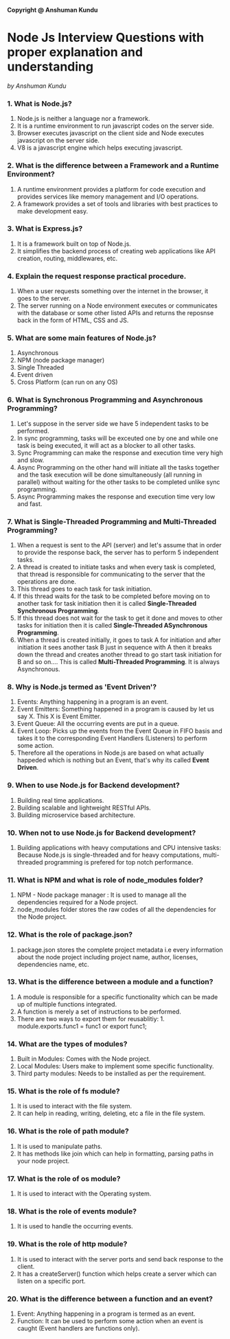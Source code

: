 **Copyright @ Anshuman Kundu**

# Node Js Interview Questions with proper explanation and understanding
*by Anshuman Kundu*


### 1. What is Node.js?
1. Node.js is neither a language nor a framework.
2. It is a runtime environment to run javascript codes on the server side.
3. Browser executes javascript on the client side and Node executes javascript on the server side.
4. V8 is a javascript engine which helps executing javascript.

### 2. What is the difference between a Framework and a Runtime Environment?
1. A runtime environment provides a platform for code execution and provides services like memory management and I/O operations.
2. A framework provides a set of tools and libraries with best practices to make development easy.

### 3. What is Express.js?
1. It is a framework built on top of Node.js.
2. It simplifies the backend process of creating web applications like API creation, routing, middlewares, etc.

### 4. Explain the request response practical procedure.
1. When a user requests something over the internet in the browser, it goes to the server.
2. The server running on a Node environment executes or communicates with the database or some other listed APIs and returns the reposnse back in the form of HTML, CSS and JS.

### 5. What are some main features of Node.js?
1. Asynchronous
2. NPM (node package manager)
3. Single Threaded
4. Event driven
5. Cross Platform (can run on any OS)

### 6. What is Synchronous Programming and Asynchronous Programming?
1. Let's suppose in the server side we have 5 independent tasks to be performed.
2. In sync programming, tasks will be exceuted one by one and while one task is being executed, it will act as a blocker to all other tasks.
3. Sync Programming can make the response and execution time very high and slow.
4. Async Programming on the other hand will initiate all the tasks together and the task execution will be done simultaneously (all running in parallel) without waiting for the other tasks to be completed unlike sync programming.
5. Async Programming makes the response and execution time very low and fast.

### 7. What is Single-Threaded Programming and Multi-Threaded Programming?
1. When a request is sent to the API (server) and let's assume that in order to provide the response back, the server has to perform 5 independent tasks.
2. A thread is created to initiate tasks and when every task is completed, that thread is responsible for communicating to the server that the operations are done.
3. This thread goes to each task for task initiation.
4. If this thread waits for the task to be completed before moving on to another task for task initiation then it is called **Single-Threaded Synchronous Programming**.
5. If this thread does not wait for the task to get it done and moves to other tasks for initiation then it is called **Single-Threaded ASynchronous Programming**.
6. When a thread is created initially, it goes to task A for initiation and after initiation it sees another task B just in sequence with A then it breaks down the thread and creates another thread to go start task initiation for B and so on.... This is called **Multi-Threaded Programming**. It is always Asynchronous.

### 8. Why is Node.js termed as 'Event Driven'?
1. Events: Anything happening in a program is an event.
2. Event Emitters: Something happened in a program is caused by let us say X. This X is Event Emitter.
3. Event Queue: All the occurring events are put in a queue.
4. Event Loop: Picks up the events from the Event Queue in FIFO basis and takes it to the corresponding Event Handlers (Listeners) to perform some action.
5. Therefore all the operations in Node.js are based on what actually happeded which is nothing but an Event, that's why its called **Event Driven**.

### 9. When to use Node.js for Backend development?
1. Building real time applications.
2. Building scalable and lightweight RESTful APIs.
3. Building microservice based architecture.

### 10. When not to use Node.js for Backend development?
1. Building applications with heavy computations and CPU intensive tasks: Because Node.js is single-threaded and for heavy computations, multi-threaded programming is prefered for top notch performance.

### 11. What is NPM and what is role of node_modules folder?
1. NPM - Node package manager : It is used to manage all the dependencies required for a Node project.
2. node_modules folder stores the raw codes of all the dependencies for the Node project.
   
### 12. What is the role of package.json?
1. package.json stores the complete project metadata i.e every information about the node project including project name, author, licenses, dependencies name, etc.

### 13. What is the difference between a module and a function?
1. A module is responsible for a specific functionality which can be made up of multiple functions integrated.
2. A function is merely a set of instructions to be performed.
3. There are two ways to export them for reusablitiy: 1. module.exports.func1 = func1 or export func1;

### 14. What are the types of modules?
1. Built in Modules: Comes with the Node project.
2. Local Modules: Users make to implement some specific functionality.
3. Third party modules: Needs to be installed as per the requirement.

### 15. What is the role of **fs** module?
1. It is used to interact with the file system.
2. It can help in reading, writing, deleting, etc a file in the file system.

### 16. What is the role of **path** module?
1. It is used to manipulate paths.
2. It has methods like join which can help in formatting, parsing paths in your node project.
   
### 17. What is the role of **os** module?
1. It is used to interact with the Operating system.

### 18. What is the role of **events** module?
1. It is used to handle the occurring events.

### 19. What is the role of **http** module?
1. It is used to interact with the server ports and send back response to the client.
2. It has a createServer() function which helps create a server which can listen on a specific port.

### 20. What is the difference between a function and an event?
1. Event: Anything happening in a program is termed as an event.
2. Function: It can be used to perform some action when an event is caught (Event handlers are functions only).

